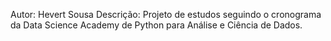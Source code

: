 Autor: Hevert Sousa 
Descrição: Projeto de estudos seguindo o cronograma da Data Science Academy de Python para Análise e Ciência de Dados.

